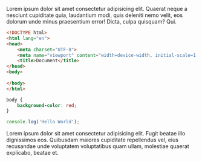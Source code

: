Lorem ipsum dolor sit amet consectetur adipisicing elit. Quaerat neque a nesciunt cupiditate quia, laudantium modi, quis deleniti nemo velit, eos dolorum unde minus praesentium error! Dicta, culpa quisquam? Qui.
```html tab=index.html
<!DOCTYPE html>
<html lang="en">
<head>
    <meta charset="UTF-8">
    <meta name="viewport" content="width=device-width, initial-scale=1.0">
    <title>Document</title>
</head>
<body>
    
</body>
</html>
```
```css tab=style.css
body {
    background-color: red;
}
```
```js tab=script.js
console.log('Hello World');
```
Lorem ipsum dolor sit amet consectetur adipisicing elit. Fugit beatae illo dignissimos eos. Quibusdam maiores cupiditate repellendus vel, eius recusandae unde voluptatem voluptatibus quam ullam, molestiae quaerat explicabo, beatae et.
